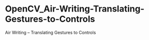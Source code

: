 # OpenCV_Air-Writing-Translating-Gestures-to-Controls
Air Writing – Translating Gestures to Controls
